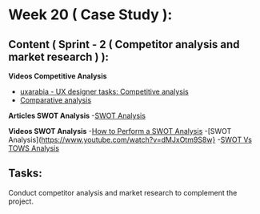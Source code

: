 # Week 20 ( Case Study ): 
## Content ( Sprint - 2 ( Competitor analysis and market research ) ):

**Videos Competitive Analysis**
- [uxarabia - UX designer tasks: Competitive analysis](https://www.youtube.com/watch?v=gzaQSIjrEho)
- [Comparative analysis](https://www.youtube.com/watch?v=XtgIhbCtOIg)

**Articles SWOT Analysis**
-[SWOT Analysis](https://www.investopedia.com/terms/s/swot.asp)

**Videos SWOT Analysis**
-[How to Perform a SWOT Analysis](https://www.youtube.com/watch?v=I_6AVRGLXGA)
-[SWOT Analysis](https://www.youtube.com/watch?v=dMJxOtm9S8w}
-[SWOT Vs TOWS Analysis](https://www.youtube.com/watch?v=PQFyWuW0ynY)

## Tasks:
Conduct competitor analysis and market research to complement the project.
